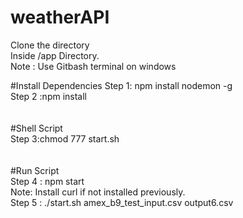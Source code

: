 # weatherAPI
Clone the directory<br/>
Inside /app Directory.<br/>
Note : Use Gitbash terminal on windows<br/>

#Install Dependencies
Step 1: npm install nodemon -g<br/>
Step 2 :npm install<br/>
<br/>
<br/>
#Shell Script<br/>
Step 3:chmod 777 start.sh<br/>
<br/>
<br/>
#Run Script<br/>
Step 4 : npm start<br/>
Note: Install curl if not installed previously.<br/>
Step 5 : ./start.sh amex_b9_test_input.csv output6.csv<br/>


